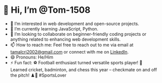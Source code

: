 # 👋 Hi, I’m @Tom-1508

- 👀 I’m interested in web development and open-source projects.
- 🌱 I’m currently learning JavaScript, Python.
- 💞️ I’m looking to collaborate on beginner-friendly coding projects or anything related to enhancing web development skills.
- 📫 How to reach me: Feel free to reach out to me via email at tamalcrj2002@gmail.com or connect with me on [LinkedIn]([https://www.linkedin.com/in/tom-1508](https://www.linkedin.com/in/tamal-majumdar-a685a61b4/)).
- 😄 Pronouns: He/Him
- ⚡ Fun fact: ⚽ Football enthusiast turned versatile sports player! 🏏 Learned cricket, badminton, and chess this year – checkmate on and off the pitch! ♟️🏸 #SportsLover


<!---
Tom-1508/Tom-1508 is a ✨ special ✨ repository because its `README.md` (this file) appears on your GitHub profile.
You can click the Preview link to take a look at your changes.
--->
